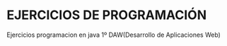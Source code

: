 <h1> EJERCICIOS DE PROGRAMACIÓN </h1>

Ejercicios programacion en java 1º DAW(Desarrollo de Aplicaciones Web)
